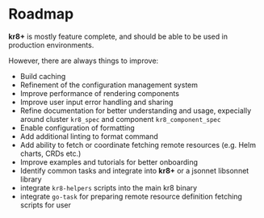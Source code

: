 # Roadmap

**kr8+** is mostly feature complete, and should be able to be used in production environments.

However, there are always things to improve:

* Build caching
* Refinement of the configuration management system
* Improve performance of rendering components
* Improve user input error handling and sharing
* Refine documentation for better understanding and usage, expecially around cluster `kr8_spec` and component `kr8_component_spec`
* Enable configuration of formatting
* Add additional linting to format command
* Add ability to fetch or coordinate fetching remote resources (e.g. Helm charts, CRDs etc.)
* Improve examples and tutorials for better onboarding
* Identify common tasks and integrate into **kr8+** or a jsonnet libsonnet library
* integrate `kr8-helpers` scripts into the main kr8 binary
* integrate `go-task` for preparing remote resource definition fetching scripts for user
